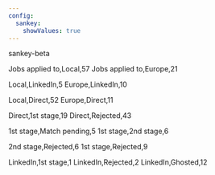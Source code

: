 ```yaml
---
config:
  sankey:
    showValues: true
---
```

sankey-beta

Jobs applied to,Local,57
Jobs applied to,Europe,21

Local,LinkedIn,5
Europe,LinkedIn,10

Local,Direct,52
Europe,Direct,11

Direct,1st stage,19
Direct,Rejected,43

1st stage,Match pending,5
1st stage,2nd stage,6

2nd stage,Rejected,6
1st stage,Rejected,9

LinkedIn,1st stage,1
LinkedIn,Rejected,2
LinkedIn,Ghosted,12
